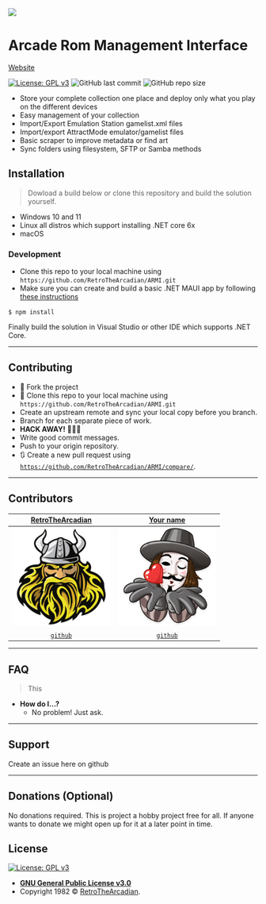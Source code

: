 
<a href="https://retrothearcadian.github.io/ARMI/">
<img src='docs/assets/img/logo/armi.png' srcset='docs/assets/img/logo/armi.svg 1x' height=200 />
</a>

# Arcade Rom Management Interface
<a href="https://retrothearcadian.github.io/ARMI/">Website</a>

[![License: GPL v3](https://img.shields.io/badge/License-GPLv3-blue.svg)](https://www.gnu.org/licenses/gpl-3.0)
![GitHub last commit](https://img.shields.io/github/last-commit/RetroTheArcadian/ARMI.svg)
![GitHub repo size](https://img.shields.io/github/repo-size/RetroTheArcadian/ARMI.svg)

- Store your complete collection one place and deploy only what you play on the different devices
- Easy management of your collection
- Import/Export Emulation Station gamelist.xml files
- Import/export AttractMode emulator/gamelist files
- Basic scraper to improve metadata or find art
- Sync folders using filesystem, SFTP or Samba methods

## Installation

> Dowload a build below or clone this repository and build the solution yourself.
- Windows 10 and 11
- Linux all distros which support installing .NET core 6x
- macOS


### Development
- Clone this repo to your local machine using `https://github.com/RetroTheArcadian/ARMI.git`
- Make sure you can create and build a basic .NET MAUI app by following <a href="https://docs.microsoft.com/en-us/dotnet/maui/get-started/first-app?pivots=devices-ios">these instructions</a>

```shell
$ npm install
```

Finally build the solution in Visual Studio or other IDE which supports .NET Core.

---

## Contributing

- 🍴 Fork the project
- 👯 Clone this repo to your local machine using `https://github.com/RetroTheArcadian/ARMI.git`
- Create an upstream remote and sync your local copy before you branch.
- Branch for each separate piece of work.
- **HACK AWAY!** 🔨🔨🔨
- Write good commit messages.
- Push to your origin repository.
- 🔃 Create a new pull request using <a href="https://github.com/RetroTheArcadian/ARMI/compare/" target="_blank">`https://github.com/RetroTheArcadian/ARMI/compare/`</a>.
---

## Contributors

| <a href="http://github.com/RetroTheArcadian" target="_blank">**RetroTheArcadian**</a> | <a href="http://github.com/RetroTheArcadian" target="_blank">**Your name**</a>
| :---: |:---:|
| <img src="https://raw.githubusercontent.com/RetroTheArcadian/ARMI/master/docs/assets/img/contributors/retrothearcadian.png" width="200"> | <img src="https://raw.githubusercontent.com/RetroTheArcadian/ARMI/master/docs/assets/img/contributors/anon.png" width="200">
| <a href="http://github.com/RetroTheArcadian" target="_blank">`github`</a> | <a href="http://github.com/RetroTheArcadian" target="_blank">`github`</a>|

---

## FAQ
>This
- **How do I...?**
    - No problem! Just ask.

---

## Support

Create an issue here on github

---

## Donations (Optional)

No donations required. 
This is project a hobby project free for all.
If anyone wants to donate we might open up for it at a later point in time.

## License

[![License: GPL v3](https://img.shields.io/badge/License-GPLv3-blue.svg)](https://www.gnu.org/licenses/gpl-3.0)

- **[GNU General Public License v3.0](https://github.com/RetroTheArcadian/ARMI/blob/master/LICENSE)**
- Copyright 1982 © <a href="http://github.com/RetroTheArcadian" target="_blank">RetroTheArcadian</a>.
